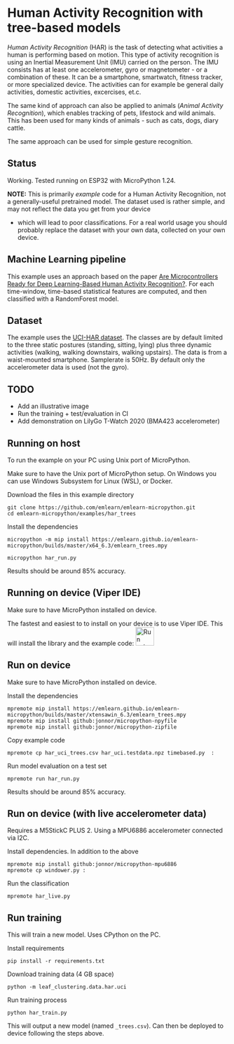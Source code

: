
# Human Activity Recognition with tree-based models

*Human Activity Recognition* (HAR) is the task of detecting what activities a human is performing based on motion.
This type of activity recognition is using an Inertial Measurement Unit (IMU) carried on the person.
The IMU consists has at least one accelerometer, gyro or magnetometer - or a combination of these.
It can be a smartphone, smartwatch, fitness tracker, or more specialized device.
The activities can for example be general daily activities, domestic activities, excercises, et.c.

The same kind of approach can also be applied to animals (*Animal Activity Recognition*),
which enables tracking of pets, lifestock and wild animals.
This has been used for many kinds of animals - such as cats, dogs, diary cattle.

The same approach can be used for simple gesture recognition.

## Status
Working. Tested running on ESP32 with MicroPython 1.24.

**NOTE:** This is primarily *example* code for a Human Activity Recognition,
not a generally-useful pretrained model.
The dataset used is rather simple, and may not reflect the data you get from your device
- which will lead to poor classifications.
For a real world usage you should probably replace the dataset with your own data, collected on your own device.

## Machine Learning pipeline

This example uses an approach based on the paper
[Are Microcontrollers Ready for Deep Learning-Based Human Activity Recognition?](https://www.mdpi.com/2079-9292/10/21/2640).
For each time-window, time-based statistical features are computed,
and then classified with a RandomForest model.

## Dataset
The example uses the [UCI-HAR dataset](https://www.archive.ics.uci.edu/dataset/341/smartphone+based+recognition+of+human+activities+and+postural+transitions).
The classes are by default limited to the three static postures (standing, sitting, lying) plus three dynamic activities (walking, walking downstairs, walking upstairs).
The data is from a waist-mounted smartphone.
Samplerate is 50Hz.
By default only the accelerometer data is used (not the gyro).


## TODO

- Add an illustrative image
- Run the training + test/evaluation in CI
- Add demonstration on LilyGo T-Watch 2020 (BMA423 accelerometer)


## Running on host

To run the example on your PC using Unix port of MicroPython.

Make sure to have the Unix port of MicroPython setup.
On Windows you can use Windows Subsystem for Linux (WSL), or Docker.

Download the files in this example directory
```
git clone https://github.com/emlearn/emlearn-micropython.git
cd emlearn-micropython/examples/har_trees
```

Install the dependencies
```console
micropython -m mip install https://emlearn.github.io/emlearn-micropython/builds/master/x64_6.3/emlearn_trees.mpy

micropython har_run.py
```

Results should be around 85% accuracy.

## Running on device (Viper IDE)

Make sure to have MicroPython installed on device.

The fastest and easiest to to install on your device is to use Viper IDE.
This will install the library and the example code:
[<img src="https://raw.githubusercontent.com/vshymanskyy/ViperIDE/refs/heads/main/assets/btn_run.png" alt="Run using ViperIDE" height="42"/>](https://viper-ide.org/?install=github:emlearn/emlearn-micropython/examples/har_trees)



## Run on device

Make sure to have MicroPython installed on device.

Install the dependencies
```console
mpremote mip install https://emlearn.github.io/emlearn-micropython/builds/master/xtensawin_6.3/emlearn_trees.mpy
mpremote mip install github:jonnor/micropython-npyfile
mpremote mip install github:jonnor/micropython-zipfile
```

Copy example code
```
mpremote cp har_uci_trees.csv har_uci.testdata.npz timebased.py  :
```

Run model evaluation on a test set
```
mpremote run har_run.py
```

Results should be around 85% accuracy.

## Run on device (with live accelerometer data)

Requires a M5StickC PLUS 2.
Using a MPU6886 accelerometer connected via I2C.

Install dependencies. In addition to the above
```
mpremote mip install github:jonnor/micropython-mpu6886
mpremote cp windower.py :
```

Run the classification
```
mpremote har_live.py
```


## Run training

This will train a new model.
Uses CPython on the PC.

Install requirements
```
pip install -r requirements.txt
```

Download training data (4 GB space)
```
python -m leaf_clustering.data.har.uci
```

Run training process
```
python har_train.py
```

This will output a new model (named `_trees.csv`).
Can then be deployed to device following the steps above.


